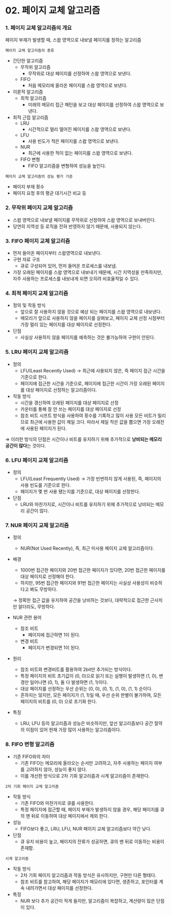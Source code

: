 # 02. 페이지 교체 알고리즘

### 1. 페이지 교체 알고리즘의 개요

페이지 부재가 발생할 때, 스왑 영역으로 내보낼 페이지를 정하는 알고리즘

`페이지 교체 알고리즘의 종류`

- 간단한 알고리즘
  - 무작위 알고리즘
    - 무작위로 대상 페이지를 선정하여 스왑 영역으로 보낸다.
  - FIFO
    - 처음 메모리에 올라온 페이지를 스왑 영역으로 보낸다.
- 이론적 알고리즘
  - 최적 알고리즘
    - 미래의 메모리 접근 패턴을 보고 대상 페이지를 선정하여 스왑 영역으로 보낸다.
- 최적 근접 알고리즘
  - LRU
    - 시간적으로 멀리 떨어진 페이지를 스왑 영역으로 보낸다.
  - LFU
    - 사용 빈도가 적은 페이지를 스왑 영역으로 보낸다.
  - NUR
    - 최근에 사용한 적이 없는 페이지를 스왑 영역으로 보낸다.
  - FIFO 변형
    - FIFO 알고리즘을 변형하여 성능을 높인다.

`페이지 교체 알고리즘의 성능 평가 기준`

- 페이지 부재 횟수
- 페이지 요청 후의 평균 대기시간 비교 등

### 2. 무작위 페이지 교체 알고리즘

- 스왑 영역으로 내보낼 페이지를 무작위로 선정하여 스왑 영역으로 보내버린다.
- 당연히 지역성 등 로직을 전혀 반영하지 않기 때문에, 사용되지 않는다.

### 3. FIFO 페이지 교체 알고리즘

- 먼저 들어온 페이지부터 스왑영역으로 내보낸다.
- 구현 자료 구조
  - 큐로 구성되어 있어, 먼저 들어온 프로세스를 내보냄.
- 가장 오래된 페이지를 스왑 영역으로 내보내기 때문에, 시간 지역성을 만족하지만, 자주 사용하는 프로세스를 내보내게 되면 오히려 비효율적일 수 있다.

### 4. 최적 페이지 교체 알고리즘

- 정의 및 작동 방식
  - 앞으로 잘 사용하지 않을 것으로 예상 되는 페이지를 스왑 영역으로 내보낸다.
  - 메모리가 앞으로 사용하지 않을 페이지를 살펴보고, 페이지 교체 선정 시점부터 가장 멀리 있는 페이지를 대상 페이지로 선정한다.
- 단점
  - 사실상 사용하지 않을 페이지를 예측하는 것은 불가능하여 구현이 안된다.

### 5. LRU 페이지 교체 알고리즘

- 정의
  - LFU(Least Recently Used) → 최근에 사용되지 않은, 즉 페이지 접근 시간을 기준으로 한다.
  - 페이지에 접근한 시간을 기준으로, 페이지에 접근한 시간이 가장 오래된 페이지를 대상 페이지로 선정하는 알고리즘이다.
- 작동 방식
  - 시간을 갱신하여 오래된 페이지를 대상 페이지로 선정
  - 카운터를 통해 잘 안 쓰는 페이지를 대상 페이지로 선정
  - 참조 비트 시프트 방식을 사용하여 횟수를 기록하고 많이 사용 모든 비트가 밀리므로 최근에 사용한 값이 제일 크다. 따라서 제일 작은 값을 뽑으면 가장 오래전에 사용된 페이지가 된다.

⇒ 이러한 방식의 단점은 시간이나 비트를 유지하기 위해 추가적으로 **낭비되는 메모리 공간이 많다**는 것이다.

### 6. LFU 페이지 교체 알고리즘

- 정의
  - LFU(Least Frequently Used) → 가장 빈번하지 않게 사용된, 즉, 페이지의 사용 빈도를 기준으로 한다.
  - 페이지가 몇 번 사용 됐는지를 기준으로, 대상 페이지를 선정한다.
- 단점
  - LRU와 마찬가지로, 시간이나 비트를 유지하기 위헤 추가적으로 낭비되는 메모리 공간이 많다.

### 7. NUR 페이지 교체 알고리즘

- 정의
  
  - NUR(Not Used Recently), 즉, 최근 미사용 페이지 교체 알고리즘이다.

- 배경
  
  - 1000번 접근한 페이지와 20번 접근한 페이지가 있다면, 20번 접근한 페이지를 대상 페이지로 선정해야 한다.
  - 하지만, 95번 접근한 페이지와 91번 접근한 페이지는 사실상 사용성이 비슷하다고 봐도 무방하다.
  
  → 정확한 접근 값을 유지하여 공간을 낭비하는 것보다, 대략적으로 접근한 근사치만 알더라도, 무방하다.

- NUR 관련 용어
  
  - 참조 비트
    - 페이지에 접근하면 1이 된다.
  - 변경 비트
    - 페이지가 변경되면 1이 된다.

- 원리
  
  - 참조 비트와 변경비트를 활용하여 2bit만 추가되는 방식이다.
  - 특정 페이지의 비트 초기값이 (0, 0)으로 읽기 또는 실행이 발생하면 (1, 0), 변경만 일어나면 (0, 1), 둘 다 발생하면 (1, 1)이다.
  - 대상 페이지를 선정하는 우선 순위는 (0, 0), (0, 1), (1, 0), (1, 1) 순이다.
  - 흔하지는 않지만, 모든 페이지가 (1, 1)일 때, 우선 순위 판별이 불가하여, 모든 페이지의 비트를 (0, 0) 으로 초기화 한다.

- 특징
  
  - LRU, LFU 등의 알고리즘과 성능은 비슷하지만, 앞선 알고리즘보다 공간 절약의 이점이 있어 현재 가장 많이 사용하는 알고리즘이다.

### 8. FIFO 변형 알고리즘

- 기존 FIFO와의 차이
  - 기존 FIFO는 메모리에 올라오는 순서만 고려하고, 자주 사용하는 페이지 여부를 고려하지 않아, 성능이 좋지 않다.
  - 이를 개선한 방식으로 2차 기회 알고리즘과 시계 알고리즘이 존재한다.

`2차 기회 페이지 교체 알고리즘`

- 작동 방식
  - 기존 FIFO와 마찬가지로 큐를 사용한다.
  - 특정 페이지에 접근할 때, 페이지 부재가 발생하지 않을 경우, 해당 페이지를 큐의 맨 뒤로 이동하여 대상 페이지에서 제외 한다.
- 성능
  - FIFO보다 좋고, LRU, LFU, NUR 페이지 교체 알고리즘보다 약간 낮다.
- 단점
  - 큐 유지 비용이 높고, 페이지의 잔류가 성공하면, 큐의 맨 뒤로 이동하는 비용이 존재함.

`시계 알고리즘`

- 작동 방식
  - 2차 기회 페이지 알고리즘과 작동 방식은 유사하지만, 구현만 다른 형태다.
  - 참조 비트를 참고하여, 해당 페이지가 메모리에 있다면, 생존하고, 포인터를 계속 내려가면서 대상 페이지를 선정한다.
- 특징
  - NUR 보다 추가 공간이 적게 들지만, 알고리즘이 복잡하고, 계산량이 많은 단점이 있다.
